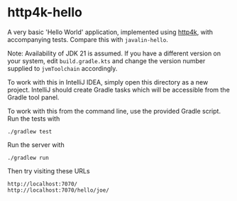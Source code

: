 # http4k-hello

A very basic 'Hello World' application, implemented using [http4k][h4k],
with accompanying tests. Compare this with `javalin-hello`.

Note: Availability of JDK 21 is assumed. If you have a different version
on your system, edit `build.gradle.kts` and change the version number
supplied to `jvmToolchain` accordingly.

To work with this in IntelliJ IDEA, simply open this directory as a new
project. IntelliJ should create Gradle tasks which will be accessible from
the Gradle tool panel.

To work with this from the command line, use the provided Gradle script.
Run the tests with

    ./gradlew test

Run the server with

    ./gradlew run

Then try visiting these URLs

    http://localhost:7070/
    http://localhost:7070/hello/joe/

[h4k]: https://http4k.org/
